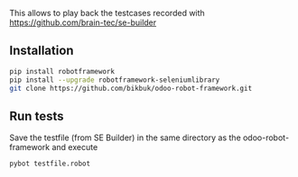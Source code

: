This allows to play back the testcases recorded with https://github.com/brain-tec/se-builder

## Installation

```bash
pip install robotframework
pip install --upgrade robotframework-seleniumlibrary
git clone https://github.com/bikbuk/odoo-robot-framework.git
```

## Run tests

Save the testfile (from SE Builder) in the same directory as the odoo-robot-framework and execute
```bash
pybot testfile.robot
```
